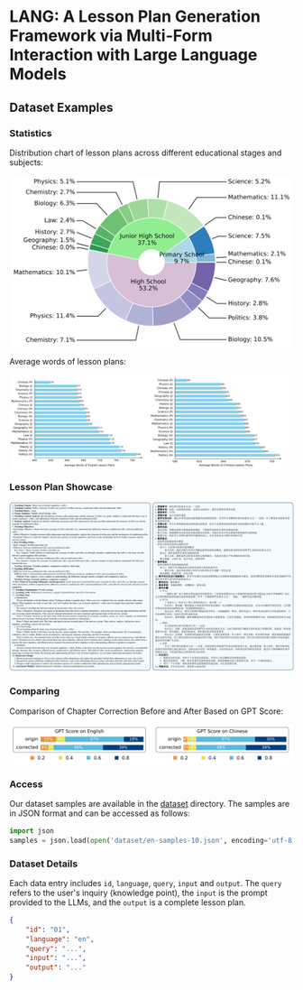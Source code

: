 # LANG: A Lesson Plan Generation Framework via Multi-Form Interaction with Large Language Models

## Dataset Examples

### Statistics

Distribution chart of lesson plans across different educational stages and subjects:

<div style="text-align: center;">
  <img src="imgs/lesson plan distribution.png">
</div>

Average words of lesson plans:

<div style="display: flex;">
  <img src="imgs/average words of en.png", width="49%">
  <img src="imgs/average words of zh.png", width="49%">
</div>

### Lesson Plan Showcase

<div style="text-align: center;">
  <img src="imgs/sample.png">
</div>

### Comparing

Comparison of Chapter Correction Before and After Based on GPT Score:

<div style="text-align: center;">
  <img src="imgs/comparing.png">
</div>

### Access

Our dataset samples are available in the [dataset](dataset) directory. The samples are in JSON format and can be accessed as follows:

```python
import json
samples = json.load(open('dataset/en-samples-10.json', encoding='utf-8'))
```

### Dataset Details

Each data entry includes `id`, `language`, `query`, `input` and `output`. The `query` refers to the user's inquiry (knowledge point), the `input` is the prompt provided to the LLMs, and the `output` is a complete lesson plan.

```json
{
    "id": "01",
    "language": "en",
    "query": "...",
    "input": "...",
    "output": "..."
}
```
